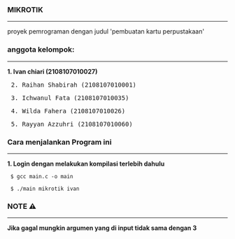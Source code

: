 ### MIKROTIK
<hr>
proyek pemrograman dengan judul 'pembuatan kartu perpustakaan'

### anggota kelompok:
<hr> 
    <b> 1. Ivan chiari (2108107010027)</b>
    <pre> 2. Raihan Shabirah (2108107010001)</pre>
    <pre> 3. Ichwanul Fata (2108107010035)</pre>
    <pre> 4. Wilda Fahera (2108107010026)</pre>
    <pre> 5. Rayyan Azzuhri (2108107010060)</pre>

### Cara menjalankan Program ini
<hr>
<b>1. Login dengan melakukan kompilasi terlebih dahulu </b>
<pre><code> $ gcc main.c -o main </code></pre>
<pre><code> $ ./main mikrotik ivan </code></pre>

### NOTE ⚠️
<hr>
<b> Jika gagal mungkin argumen yang di input tidak sama dengan 3</b>
